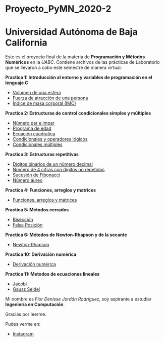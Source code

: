 # Proyecto_PyMN_2020-2
# Universidad Autónoma de Baja California

Este es el proyecto final de la materia de **Programación y Métodos Numéricos** en la _UABC_. Contiene archivos de las prácticas de Laboratorio que se llevaron a cabo este semestre de manera virtual.


  **Practica 1: Introducción al entorno y variables de programación en el lenguaje C**
   * [Volumen de una esfera](https://github.com/florjordan/Proyecto_PyMN_2020-2/blob/main/Practica%201/Volumen%20esfera.cpp)
   * [Fuerza de atracción de una persona](https://github.com/florjordan/Proyecto_PyMN_2020-2/blob/main/Practica%201/Fuerza%20de%20atracci%C3%B3n.cpp)
   * [Índice de masa corporal (IMC)](https://github.com/florjordan/Proyecto_PyMN_2020-2/blob/main/Practica%201/IMC.cpp)

  **Practica 2: Estructuras de control condicionales simples y múltiples**
   * [Número par e impar](https://github.com/florjordan/Proyecto_PyMN_2020-2/blob/main/Practica%202/1.cpp)
   * [Programa de edad](https://github.com/florjordan/Proyecto_PyMN_2020-2/blob/main/Practica%202/2.cpp)
   * [Ecuación cuadratica](https://github.com/florjordan/Proyecto_PyMN_2020-2/blob/main/Practica%202/3.cpp)
   * [Condicionales y operadores lógicos](https://github.com/florjordan/Proyecto_PyMN_2020-2/blob/main/Practica%202/5.cpp)
   * [Condicionales múltiples](https://github.com/florjordan/Proyecto_PyMN_2020-2/blob/main/Practica%202/6.cpp)

  **Practica 3: Estructuras repetitivas**
   * [Dígitos binarios de un número decimal](https://github.com/florjordan/Proyecto_PyMN_2020-2/blob/main/Practica%203/1.cpp)
   * [Número de 4 cifras con dígitos no repetidos](https://github.com/florjordan/Proyecto_PyMN_2020-2/blob/main/Practica%203/2.cpp)
   * [Sucesión de Fibonacci](https://github.com/florjordan/Proyecto_PyMN_2020-2/blob/main/Practica%203/3.cpp)
   * [Número áureo](https://github.com/florjordan/Proyecto_PyMN_2020-2/blob/main/Practica%203/55.cpp)

  **Practica 4: Funciones, arreglos y matrices**
   * [Funciones, arreglos y matrices](https://github.com/florjordan/Proyecto_PyMN_2020-2/blob/main/Practica%204/4-flor.cpp)

  **Practica 5: Metodos cerrados**
   * [Bisección](https://github.com/florjordan/Proyecto_PyMN_2020-2/blob/main/Practica%205/Bisecci%C3%B3n.cpp)
   * [Falsa Posición](https://github.com/florjordan/Proyecto_PyMN_2020-2/blob/main/Practica%205/Falsa%20posici%C3%B3n.cpp)
  
  **Practica 6: Métodos de Newton-Rhapson y de la secante**
   * [Newton-Rhapson](https://github.com/florjordan/Proyecto_PyMN_2020-2/blob/main/Practica%206/Practica%206.cpp)

  **Practica 10: Derivación numérica**
   * [Derivación numérica](https://github.com/florjordan/Proyecto_PyMN_2020-2/blob/main/Practica%2010/Practica%2010.cpp)

  **Practica 11: Metodos de ecuaciones lineales**
   * [Jacobi](https://github.com/florjordan/Proyecto_PyMN_2020-2/blob/main/Practica%2011/Jacobi.cpp)
   * [Gauss Seidel](https://github.com/florjordan/Proyecto_PyMN_2020-2/blob/main/Practica%2011/GaussSeidel.cpp)





Mi nombre es *Flor Denisse Jordán Rodríguez*, soy aspirante a estudiar **Ingeniería en Computación**.

Gracias por leerme. 

Pudes verme en:
* [Instagram](https://www.instagram.com/flor.jordan/)
